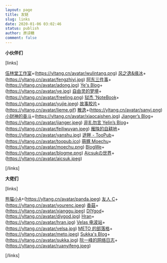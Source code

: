 ```yaml
---
layout: page
title: 友链
slug: links
date: 2020-01-06 03:02:46
status: publish
author: 原谅糖
comment: false
---
```


**小伙伴们**

[links]

[伍林堂工作室](https://www.wulintang.cn)+(https://yltang.cn/avatar/wulintang.png)
[风之逸&缘冰](https://www.tryboy.org)+(https://yltang.cn/avatar/fengzhiyi.jpg)
[阿东三件事](https://sanjianshi.xyz/)+(https://yltang.cn/avatar/adong.jpg)
[Ye's Blog](https://imyee.cn)+(https://yltang.cn/avatar/ye.jpg)
[自由灵的梦境](https://lemonadorable.gitee.io/)+(https://yltang.cn/avatar/freeling.png)
[狱杰 'NoteBook](https://yujienb.cn/)+(https://yltang.cn/avatar/yujie.jpeg)
[故事胶片](https://toc.lieme.cn/)+(https://yltang.cn/avatar/lieme.gif)
[散逸](https://eee.run/)+(https://yltang.cn/avatar/sanyi.png)
[小财神的奋斗](http://caisixiang.com/)+(https://yltang.cn/avatar/xiaocaishen.jpg)
[Jianger’s Blog](https://jianger.space/)+(https://yltang.cn/avatar/jianger.jpeg)
[非礼勿言 Yelin’s Blog](https://feiliwuyan.com/)+(https://yltang.cn/avatar/feiliwuyan.jpeg)
[雁陎的自耕地](https://www.sitstars.com)+(https://yltang.cn/avatar/yanshu.jpg)
[途畔 - TooPub](https://too.pub/)+(https://yltang.cn/avatar/toopub.ico)
[萌豚 Moechu](https://moechu.cn/)+(https://yltang.cn/avatar/moechu.png)
[BlogWe](https://blogwe.com/)+(https://yltang.cn/avatar/blogme.png)
[Aicsukの世界](https://www.aicsuk.moe/)+(https://yltang.cn/avatar/aicsuk.jpeg)

[/links]

**大佬们**

[links]

[熊猫小A](https://blog.imalan.cn/)+(https://yltang.cn/avatar/panda.jpeg)
[友人 C](https://www.ihewro.com/)+(https://yltang.cn/avatar/yourenc.jpeg)
[香菇](https://siitake.cn)+(https://yltang.cn/avatar/xianggu.jpeg)
[DIYgod](https://diygod.me/)+(https://yltang.cn/avatar/diygod.jpg)
[Hran](https://get233.com/)+(https://yltang.cn/avatar/hran.jpg)
[Velas 电波站](https://www.velasx.com/)+(https://yltang.cn/avatar/velsa.jpg)
[METO 的部落格](https://i-meto.com/)+(https://yltang.cn/avatar/meto.jpeg)
[Sukka's Blog](https://blog.skk.moe)+(https://yltang.cn/avatar/sukka.jpg)
[阮一峰的网络日志](http://www.ruanyifeng.com/blog/)+(https://yltang.cn/avatar/ruanyifeng.jpeg)

[/links]